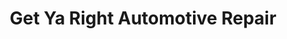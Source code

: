 ---
title: "Get Ya Right Automotive Repair"
url: /newport-news/get-ya-right-automotive-repair/
shop: Autowerkstatt
---